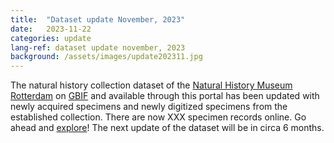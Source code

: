```yaml
---
title:  "Dataset update November, 2023"
date:   2023-11-22
categories: update
lang-ref: dataset update november, 2023
background: /assets/images/update202311.jpg
---
```


The natural history collection dataset of the [Natural History Museum Rotterdam](https://www.hetnatuurhistorisch.nl/en) on [GBIF](https://www.gbif.org/) and available through this portal has been updated with newly acquired specimens and newly digitized specimens from the established collection. There are now XXX specimen records online. Go ahead and [explore](https://specimens.hetnatuurhistorisch.nl/data)! The next update of the dataset will be in circa 6 months.
